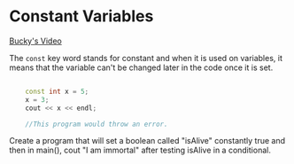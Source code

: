 # Constant Variables

[Bucky's Video](https://www.youtube.com/watch?v=k55CRqm1gzk&list=PLAE85DE8440AA6B83&index=44)

The `const` key word stands for constant and when it is used on variables, it means that the variable can't be changed later in the code once it is set.

```cpp

    const int x = 5;
    x = 3;
    cout << x << endl;

    //This program would throw an error.

```

Create a program that will set a boolean called "isAlive" constantly true and then in main(), cout "I am immortal" after testing isAlive in a conditional.